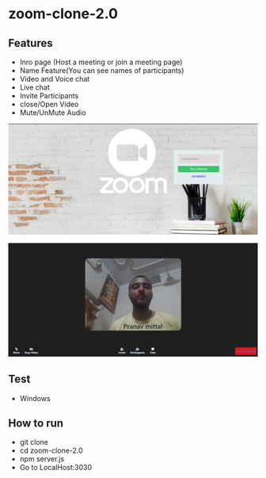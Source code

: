 # zoom-clone-2.0

## Features
- Inro page (Host a meeting or join a meeting page)
- Name Feature(You can see names of participants)
- Video and Voice chat
- Live chat
- Invite Participants
- close/Open Video
- Mute/UnMute Audio

![Login page](https://raw.githubusercontent.com/prankas/VEDIO_APP/main/image.png)

![Live](https://raw.githubusercontent.com/prankas/VEDIO_APP/main/mq.png)
## Test 
- Windows

## How to run
- git clone
- cd zoom-clone-2.0
- npm server.js
- Go to LocalHost:3030
